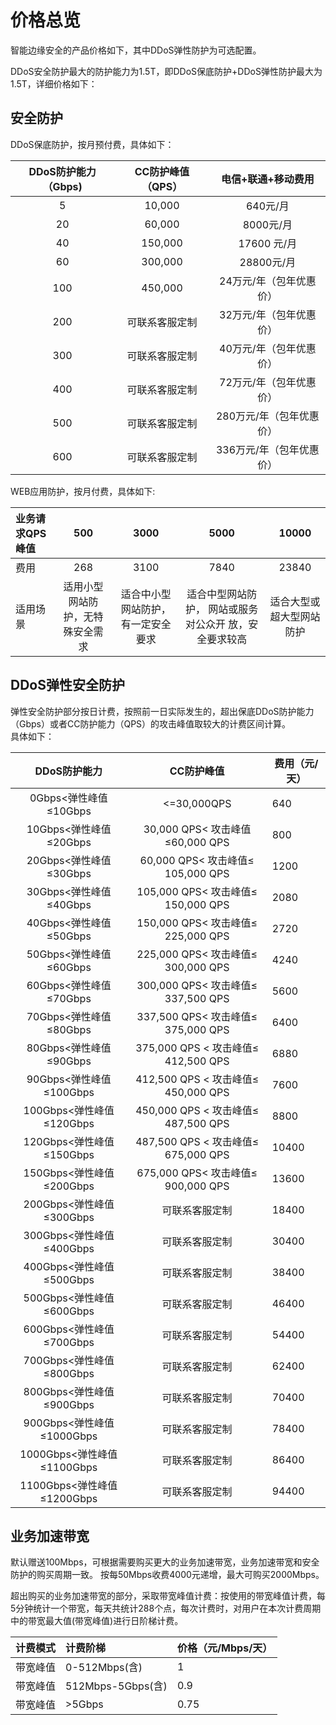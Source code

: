 # 价格总览
智能边缘安全的产品价格如下，其中DDoS弹性防护为可选配置。

DDoS安全防护最大的防护能力为1.5T，即DDoS保底防护+DDoS弹性防护最大为1.5T，详细价格如下：


## 安全防护
DDoS保底防护，按月预付费，具体如下：

| DDoS防护能力（Gbps) | CC防护峰值（QPS） |    电信+联通+移动费用    |
| :-----------------: | :---------------: | :----------------------: |
|          5          |      10,000       |         640元/月         |
|         20          |      60,000       |        8000元/月         |
|         40          |      150,000      |       17600 元/月        |
|         60          |      300,000      |        28800元/月        |
|         100         |      450,000      | 24万元/年（包年优惠价）  |
|         200         |  可联系客服定制   | 32万元/年（包年优惠价）  |
|         300         |  可联系客服定制   | 40万元/年（包年优惠价）  |
|         400         |  可联系客服定制   | 72万元/年（包年优惠价）  |
|         500         |  可联系客服定制   | 280万元/年（包年优惠价） |
|         600         |  可联系客服定制   | 336万元/年（包年优惠价） |

WEB应用防护，按月付费，具体如下:

| 业务请求QPS峰值 |               500                |                3000                |                             5000                             |          10000           |
| :-------------- | :------------------------------: | :--------------------------------: | :----------------------------------------------------------: | :----------------------: |
| 费用            |               268                |                3100                |                             7840                             |          23840           |
| 适用场景        | 适用小型网站防护，无特殊安全需求 | 适合中小型网站防护，有一定安全要求 | 适合中型网站防护，                                              网站或服务对公众开                                                  放，安全要求较高 | 适合大型或超大型网站防护 |



## DDoS弹性安全防护
弹性安全防护部分按日计费，按照前一日实际发生的，超出保底DDoS防护能力（Gbps）或者CC防护能力（QPS）的攻击峰值取较大的计费区间计算。</br>
具体如下：

|        DDoS防护能力        |             CC防护峰值              | 费用（元/天） |
| :------------------------: | :---------------------------------: | ------------- |
|   0Gbps<弹性峰值≤10Gbps    |             <=30,000QPS             | 640           |
|   10Gbps<弹性峰值≤20Gbps   |   30,000 QPS< 攻击峰值≤60,000 QPS   | 800           |
|   20Gbps<弹性峰值≤30Gbps   |  60,000 QPS< 攻击峰值≤ 105,000 QPS  | 1200          |
|   30Gbps<弹性峰值≤40Gbps   | 105,000 QPS< 攻击峰值≤ 150,000 QPS  | 2080          |
|   40Gbps<弹性峰值≤50Gbps   | 150,000 QPS< 攻击峰值≤ 225,000 QPS  | 2720          |
|   50Gbps<弹性峰值≤60Gbps   | 225,000 QPS< 攻击峰值≤  300,000 QPS | 4240          |
|   60Gbps<弹性峰值≤70Gbps   | 300,000 QPS< 攻击峰值≤ 337,500 QPS  | 5600          |
|   70Gbps<弹性峰值≤80Gbps   | 337,500 QPS< 攻击峰值≤  375,000 QPS | 6400          |
|   80Gbps<弹性峰值≤90Gbps   | 375,000 QPS < 攻击峰值≤ 412,500 QPS | 6880          |
|  90Gbps<弹性峰值≤100Gbps   | 412,500 QPS < 攻击峰值≤ 450,000 QPS | 7600          |
|  100Gbps<弹性峰值≤120Gbps  | 450,000 QPS < 攻击峰值≤ 487,500 QPS | 8800          |
|  120Gbps<弹性峰值≤150Gbps  | 487,500 QPS < 攻击峰值≤ 675,000 QPS | 10400         |
|  150Gbps<弹性峰值≤200Gbps  | 675,000 QPS< 攻击峰值≤  900,000 QPS | 13600         |
|  200Gbps<弹性峰值≤300Gbps  |           可联系客服定制            | 18400         |
|  300Gbps<弹性峰值≤400Gbps  |           可联系客服定制            | 30400         |
|  400Gbps<弹性峰值≤500Gbps  |           可联系客服定制            | 38400         |
|  500Gbps<弹性峰值≤600Gbps  |           可联系客服定制            | 46400         |
|  600Gbps<弹性峰值≤700Gbps  |           可联系客服定制            | 54400         |
|  700Gbps<弹性峰值≤800Gbps  |           可联系客服定制            | 62400         |
|  800Gbps<弹性峰值≤900Gbps  |           可联系客服定制            | 70400         |
| 900Gbps<弹性峰值≤1000Gbps  |           可联系客服定制            | 78400         |
| 1000Gbps<弹性峰值≤1100Gbps |           可联系客服定制            | 86400         |
| 1100Gbps<弹性峰值≤1200Gbps |           可联系客服定制            | 94400         |



## 业务加速带宽

默认赠送100Mbps，可根据需要购买更大的业务加速带宽，业务加速带宽和安全防护的购买周期一致。 按每50Mbps收费4000元递增，最大可购买2000Mbps。

超出购买的业务加速带宽的部分，采取带宽峰值计费：按使用的带宽峰值计费，每5分钟统计一个带宽，每天共统计288个点，每次计费时，对用户在本次计费周期中的带宽最大值(带宽峰值)进行日阶梯计费。

| **计费模式** | **计费阶梯**      | **价格（元/Mbps/天）** |
| :----------- | :---------------- | :--------------------- |
| 带宽峰值     | 0-512Mbps(含)     | 1                      |
| 带宽峰值     | 512Mbps-5Gbps(含) | 0.9                    |
| 带宽峰值     | >5Gbps            | 0.75                   |

